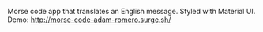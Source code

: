 Morse code app that translates an English message. Styled with Material UI.
Demo: http://morse-code-adam-romero.surge.sh/
